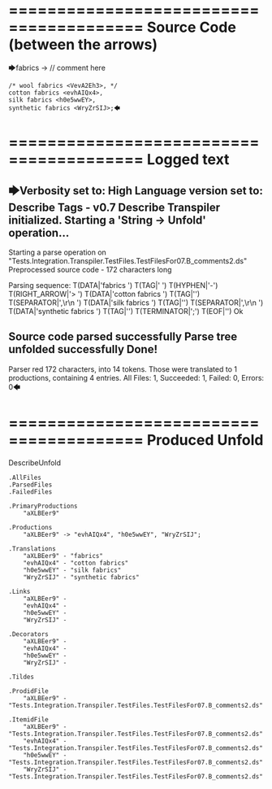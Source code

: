 ========================================
Source Code (between the arrows)
========================================

🡆fabrics <aXLBEer9> -> // comment here

    /* wool fabrics <VevA2Eh3>, */
    cotton fabrics <evhAIQx4>,
    silk fabrics <h0e5wwEY>,
    synthetic fabrics <WryZrSIJ>;🡄

========================================
Logged text
========================================

🡆Verbosity set to: High
Language version set to: Describe Tags - v0.7
Describe Transpiler initialized.
Starting a 'String -> Unfold' operation...
------------------------
Starting a parse operation on "Tests.Integration.Transpiler.TestFiles.TestFilesFor07.B_comments2.ds"
Preprocessed source code - 172 characters long

Parsing sequence: T(DATA|'fabrics ') T(TAG|'<aXLBEer9> ') T(HYPHEN|'-') T(RIGHT_ARROW|'> ') T(DATA|'cotton fabrics ') T(TAG|'<evhAIQx4>') T(SEPARATOR|',\r\n    ') T(DATA|'silk fabrics ') T(TAG|'<h0e5wwEY>') T(SEPARATOR|',\r\n    ') T(DATA|'synthetic fabrics ') T(TAG|'<WryZrSIJ>') T(TERMINATOR|';') T(EOF|'<EOF>') Ok

Source code parsed successfully
Parse tree unfolded successfully
Done!
------------------------
Parser red 172 characters, into 14 tokens.
Those were translated to 1 productions, containing 4 entries.
All Files: 1, Succeeded: 1, Failed: 0, Errors: 0🡄

========================================
Produced Unfold
========================================

DescribeUnfold

    .AllFiles
    .ParsedFiles
    .FailedFiles

    .PrimaryProductions
        "aXLBEer9" 

    .Productions
        "aXLBEer9" -> "evhAIQx4", "h0e5wwEY", "WryZrSIJ";

    .Translations
        "aXLBEer9" - "fabrics"
        "evhAIQx4" - "cotton fabrics"
        "h0e5wwEY" - "silk fabrics"
        "WryZrSIJ" - "synthetic fabrics"

    .Links
        "aXLBEer9" - 
        "evhAIQx4" - 
        "h0e5wwEY" - 
        "WryZrSIJ" - 

    .Decorators
        "aXLBEer9" - 
        "evhAIQx4" - 
        "h0e5wwEY" - 
        "WryZrSIJ" - 

    .Tildes

    .ProdidFile
        "aXLBEer9" - "Tests.Integration.Transpiler.TestFiles.TestFilesFor07.B_comments2.ds"

    .ItemidFile
        "aXLBEer9" - "Tests.Integration.Transpiler.TestFiles.TestFilesFor07.B_comments2.ds"
        "evhAIQx4" - "Tests.Integration.Transpiler.TestFiles.TestFilesFor07.B_comments2.ds"
        "h0e5wwEY" - "Tests.Integration.Transpiler.TestFiles.TestFilesFor07.B_comments2.ds"
        "WryZrSIJ" - "Tests.Integration.Transpiler.TestFiles.TestFilesFor07.B_comments2.ds"

